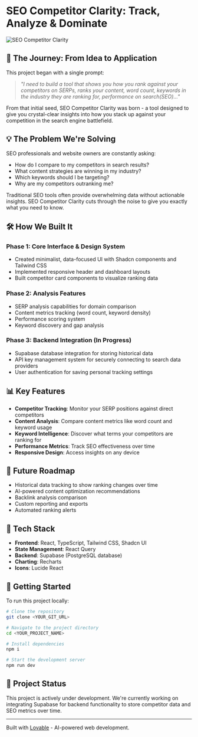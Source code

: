 
# SEO Competitor Clarity: Track, Analyze & Dominate

![SEO Competitor Clarity](https://lovable.dev/projects/8db944ce-fc47-4be7-b160-dfd53811a0a6)

## 🚀 The Journey: From Idea to Application

This project began with a single prompt:

> *"I need to build a tool that shows you how you rank against your competitors on SERPs, ranks your content, word count, keywords in the industry they are ranking for, performance on search(SEO)..."*

From that initial seed, SEO Competitor Clarity was born - a tool designed to give you crystal-clear insights into how you stack up against your competition in the search engine battlefield.

## 💡 The Problem We're Solving

SEO professionals and website owners are constantly asking:
- How do I compare to my competitors in search results?
- What content strategies are winning in my industry?
- Which keywords should I be targeting?
- Why are my competitors outranking me?

Traditional SEO tools often provide overwhelming data without actionable insights. SEO Competitor Clarity cuts through the noise to give you exactly what you need to know.

## 🛠️ How We Built It

### Phase 1: Core Interface & Design System
- Created minimalist, data-focused UI with Shadcn components and Tailwind CSS
- Implemented responsive header and dashboard layouts
- Built competitor card components to visualize ranking data

### Phase 2: Analysis Features
- SERP analysis capabilities for domain comparison
- Content metrics tracking (word count, keyword density)
- Performance scoring system 
- Keyword discovery and gap analysis

### Phase 3: Backend Integration (In Progress)
- Supabase database integration for storing historical data
- API key management system for securely connecting to search data providers
- User authentication for saving personal tracking settings

## 📊 Key Features

- **Competitor Tracking**: Monitor your SERP positions against direct competitors
- **Content Analysis**: Compare content metrics like word count and keyword usage
- **Keyword Intelligence**: Discover what terms your competitors are ranking for
- **Performance Metrics**: Track SEO effectiveness over time
- **Responsive Design**: Access insights on any device

## 🔮 Future Roadmap

- Historical data tracking to show ranking changes over time
- AI-powered content optimization recommendations
- Backlink analysis comparison
- Custom reporting and exports
- Automated ranking alerts

## 🧰 Tech Stack

- **Frontend**: React, TypeScript, Tailwind CSS, Shadcn UI
- **State Management**: React Query
- **Backend**: Supabase (PostgreSQL database)
- **Charting**: Recharts
- **Icons**: Lucide React

## 🚀 Getting Started

To run this project locally:

```sh
# Clone the repository
git clone <YOUR_GIT_URL>

# Navigate to the project directory
cd <YOUR_PROJECT_NAME>

# Install dependencies
npm i

# Start the development server
npm run dev
```

## 📝 Project Status

This project is actively under development. We're currently working on integrating Supabase for backend functionality to store competitor data and SEO metrics over time.

---

Built with [Lovable](https://lovable.dev) - AI-powered web development.
